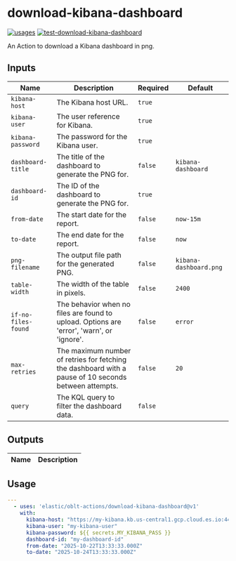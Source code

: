 # <!--name-->download-kibana-dashboard<!--/name-->

[![usages](https://img.shields.io/badge/usages-white?logo=githubactions&logoColor=blue)](https://github.com/search?q=elastic%2Foblt-actions%2Fdownload-kibana-dashboard+%28path%3A.github%2Fworkflows+OR+path%3A**%2Faction.yml+OR+path%3A**%2Faction.yaml%29&type=code)
[![test-download-kibana-dashboard](https://github.com/elastic/oblt-actions/actions/workflows/test-download-kibana-dashboard.yml/badge.svg?branch=main)](https://github.com/elastic/oblt-actions/actions/workflows/test-download-kibana-dashboard.yml)

<!--description-->
An Action to download a Kibana dashboard in png.
<!--/description-->

## Inputs

<!--inputs-->
| Name                | Description                                                                                           | Required | Default                |
|---------------------|-------------------------------------------------------------------------------------------------------|----------|------------------------|
| `kibana-host`       | The Kibana host URL.                                                                                  | `true`   | ` `                    |
| `kibana-user`       | The user reference for Kibana.                                                                        | `true`   | ` `                    |
| `kibana-password`   | The password for the Kibana user.                                                                     | `true`   | ` `                    |
| `dashboard-title`   | The title of the dashboard to generate the PNG for.                                                   | `false`  | `kibana-dashboard`     |
| `dashboard-id`      | The ID of the dashboard to generate the PNG for.                                                      | `true`   | ` `                    |
| `from-date`         | The start date for the report.                                                                        | `false`  | `now-15m`              |
| `to-date`           | The end date for the report.                                                                          | `false`  | `now`                  |
| `png-filename`      | The output file path for the generated PNG.                                                           | `false`  | `kibana-dashboard.png` |
| `table-width`       | The width of the table in pixels.                                                                     | `false`  | `2400`                 |
| `if-no-files-found` | The behavior when no files are found to upload. Options are 'error', 'warn', or 'ignore'.             | `false`  | `error`                |
| `max-retries`       | The maximum number of retries for fetching the dashboard with a pause of 10 seconds between attempts. | `false`  | `20`                   |
| `query`             | The KQL query to filter the dashboard data.                                                           | `false`  | ` `                    |
<!--/inputs-->

## Outputs

<!--outputs-->
| Name | Description |
|------|-------------|
<!--/outputs-->

## Usage

<!--usage action="elastic/oblt-actions/**" version="env:VERSION"-->
```yaml
---
  - uses: 'elastic/oblt-actions/download-kibana-dashboard@v1'
    with:
      kibana-host: "https://my-kibana.kb.us-central1.gcp.cloud.es.io:443"
      kibana-user: "my-kibana-user"
      kibana-password: ${{ secrets.MY_KIBANA_PASS }}
      dashboard-id: "my-dashboard-id"
      from-date: "2025-10-22T13:33:33.000Z"
      to-date: "2025-10-24T13:33:33.000Z"
```
<!--/usage-->
